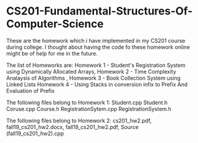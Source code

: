 # CS201-Fundamental-Structures-Of-Computer-Science
These are the homework which i have implemented in my CS201 course during college.
I thought about having the code fo these homework online might be of help for me in the future.


The list of Homeworks are:
Homework 1 - Student's Registration System using Dynamically Allocated Arrays, 
Homework 2 - Time Complexity Analaysis of Algorithms ,
Homework 3 - Book Collection System using Linked Lists
Homework 4 - Using Stacks in conversion infix to Prefix And Evaluation of Prefix


The following files belong to Homework 1:
Student.cpp
Student.h
Coruse.cpp
Course.h
RegistrationSytem.cpp
RegistrationSystem.h

The following files belong to Homework 2:
cs201_hw2.pdf, 
fall19_cs201_hw2.docx, 
fall19_cs201_hw2.pdf, 
Source (fall19_cs201_hw2).cpp
